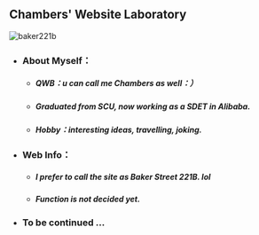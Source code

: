## Chambers' Website Laboratory

![baker221b](https://user-images.githubusercontent.com/42508752/119952639-d05fb200-bfcf-11eb-895e-49294a4b052e.jpg)

- ### About Myself：

  - ##### QWB：u can call me Chambers as well：）

  - ##### Graduated from SCU, now working as a SDET in Alibaba.

  - ##### Hobby：interesting ideas, travelling, joking.

- ### Web Info：

  - ##### I prefer to call the site as Baker Street 221B. lol

  - ##### Function is  not decided yet.

- ### To be continued ...





